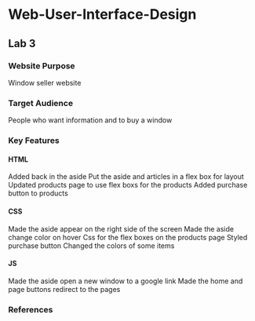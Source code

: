 # Web-User-Interface-Design
## Lab 3
### Website Purpose
Window seller website

### Target Audience
People who want information and to buy a window

### Key Features
#### HTML
Added back in the aside
Put the aside and articles in a flex box for layout
Updated products page to use flex boxs for the products
Added purchase button to products

#### CSS
Made the aside appear on the right side of the screen
Made the aside change color on hover
Css for the flex boxes on the products page
Styled purchase button
Changed the colors of some items

#### JS
Made the aside open a new window to a google link
Made the home and page buttons redirect to the pages

### References
